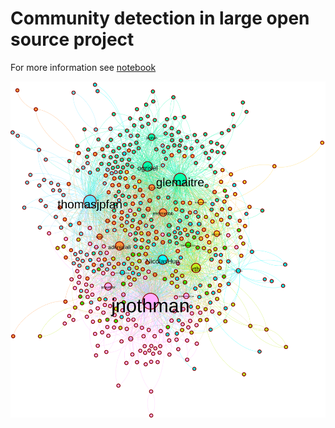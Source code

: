 # Community detection in large open source project

For more information see [notebook](Arutyunov_source.ipynb)

![SciKit Learn Graph](./scikit_graph.svg)
